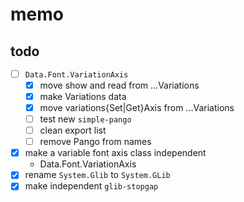 memo
====

todo
----

* [ ] `Data.Font.VariationAxis`
	+ [x] move show and read from ...Variations
	+ [x] make Variations data
	+ [x] move variations{Set|Get}Axis from ...Variations
	+ [ ] test new `simple-pango`
	+ [ ] clean export list
	+ [ ] remove Pango from names
* [x] make a variable font axis class independent
	+ Data.Font.VariationAxis
* [x] rename `System.Glib` to `System.GLib`
* [x] make independent `glib-stopgap`
